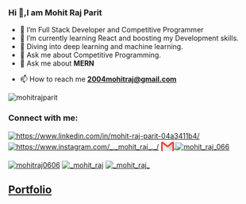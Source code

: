 ### Hi 👋,I am Mohit Raj Parit 

<!--
**mohitrajparit/mohitrajparit** is a ✨ _special_ ✨ repository because its `README.md` (this file) appears on your GitHub profile.

Here are some ideas to get you started:
-->
 <!--
- 👯 I’m looking to collaborate on ...
- 🤔 I’m looking for help with ... -->
- 🔭 I’m Full Stack Developer and Competitive Programmer
- 🌱 I’m currently learning React and boosting my Development skills.
- 🌱 Diving into deep learning and machine learning.
- 💬 Ask me about Competitive Programming.
- 💬 Ask me about **MERN**
 <!--<div style="display: flex; justify-content: center; align-items: center; gap: 20px; margin-bottom: 20px;">
    <img src="https://github-readme-stats.vercel.app/api?username=mohitrajparit&show_icons=true&theme=gruvbox&count_private=true" alt="mohitrajparit GitHub stats" style="max-width: 400px; border-radius: 8px; box-shadow: 0 2px 5px rgba(0, 0, 0, 0.1);"/>
    <img src="https://github-readme-activity-graph.vercel.app/graph?username=mohitrajparit&theme=xcode&hide_border=true" />
  </div>-->
- 📫 How to reach me **2004mohitraj@gmail.com**

<p align="left"> <img src="https://komarev.com/ghpvc/?username=mohitrajparit&label=Profile%20views&color=0e75b6&style=flat" alt="mohitrajparit" /> </p>

<h3 align="left">Connect with me:</h3>
<p align="left">

<a href="https://www.linkedin.com/in/mohit-raj-parit-04a3411b4/" target="blank"><img align="center" src="https://raw.githubusercontent.com/rahuldkjain/github-profile-readme-generator/master/src/images/icons/Social/linked-in-alt.svg" alt="https://www.linkedin.com/in/mohit-raj-parit-04a3411b4/" height="30" width="40" /></a>
<a href="https://www.instagram.com/_._mohit_raj_._/" target="blank"><img align="center" src="https://raw.githubusercontent.com/rahuldkjain/github-profile-readme-generator/master/src/images/icons/Social/instagram.svg" alt="https://www.instagram.com/_._mohit_raj_._/" height="30" width="40" /></a>
 <a href="mailto:2004mohitraj@gmail.com" target="blank">
    <img align="center" alt="Mohit Raj Parit | Gmail" width="26px" src="https://github.com/ankitgoyal0301/ankitgoyal0301/blob/master/Images/Gmail.svg" />
</a>
<a href="https://www.codechef.com/users/mohit_raj_066" target="blank"><img align="center" src="https://cdn.jsdelivr.net/npm/simple-icons@3.1.0/icons/codechef.svg" alt="mohit_raj_066" height="30" width="40" /></a>

<a href="https://codeforces.com/profile/mohitraj0606" target="blank"><img align="center" src="https://raw.githubusercontent.com/rahuldkjain/github-profile-readme-generator/master/src/images/icons/Social/codeforces.svg" alt="mohitraj0606" height="30" width="40" /></a>
<a href="https://leetcode.com/_mohit_raj/" target="blank"><img align="center" src="https://raw.githubusercontent.com/rahuldkjain/github-profile-readme-generator/master/src/images/icons/Social/leet-code.svg" alt="_mohit_raj" height="30" width="40" /></a>
<a href="https://auth.geeksforgeeks.org/user/_mohit_raj_" target="blank"><img align="center" src="https://raw.githubusercontent.com/rahuldkjain/github-profile-readme-generator/master/src/images/icons/Social/geeks-for-geeks.svg" alt="_mohit_raj_" height="30" width="40" /></a>
</p>
<h2><a href="https://my-portfolio-i7p9e.vercel.app/">Portfolio</a></h2>
<br><br>
  <!--
- 📫 How to reach me: <a href="https://www.linkedin.com/in/mohit-raj-parit-04a3411b4/"><img src="https://github.com/mohitrajparit/mohitrajparit/assets/97958965/eb4dff2c-bbcf-4da3-825b-836cdd66b4b3" alt="linkedin"></img></a>
  <a href="https://www.linkedin.com/in/mohit-raj-parit-04a3411b4/"><img src="https://github.com/mohitrajparit/mohitrajparit/assets/97958965/eb4dff2c-bbcf-4da3-825b-836cdd66b4b3
" alt="Instagram"></img></a>   <a href="https://twitter.com/MohitRa06856507"><img src="https://github.com/mohitrajparit/mohitrajparit/assets/97958965/eb4dff2c-bbcf-4da3-825b-836cdd66b4b3
" alt="Twitter"></img></a>
  -->
  <!--
- 😄 Pronouns: ...
- ⚡ Fun fact: ...

-->

